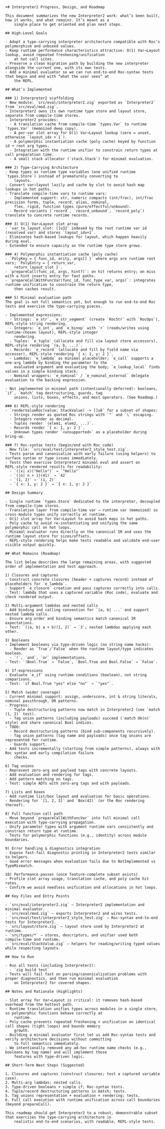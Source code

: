     +# Interpreter2 Progress, Design, and Roadmap

    This document summarizes the new Interpreter2 work: what’s been built, how it works, and what remains. It’s meant as a
        single place to get oriented and plan next steps.

    ## High‑Level Goals

    - Adopt a type‑carrying interpreter architecture compatible with Roc’s polymorphism and unboxed values.
    - Keep runtime performance characteristics attractive: O(1) Var→Layout lookup, avoid repeated freshening/unification
        at hot call sites.
    - Preserve a clean migration path by building the new interpreter alongside the current one, with its own tests.
    - Add a minimal evaluator so we can run end‑to‑end Roc‑syntax tests that begin and end with “what the user sees” at
        the REPL.

    ## What’s Implemented

    ### 1) Interpreter2 scaffolding
    - New module: `src/eval/interpreter2.zig` exported as `Interpreter2` from `src/eval/mod.zig`.
    - Interpreter2 owns its own runtime type store and layout store, separate from compile‑time stores.
    - Interpreter2 provides:
      - A translation cache from compile‑time `types.Var` to runtime `types.Var` (memoized deep copy).
      - A per‑var slot array for O(1) Var→Layout lookup (zero = unset, otherwise `layout_idx + 1`).
      - A polymorphic instantiation cache (poly cache) keyed by function id + root arg types.
      - Integration with the runtime unifier to constrain return types at call preparation time.
      - A small stack allocator (`stack.Stack`) for minimal evaluation.

    ### 2) Type‑Carrying Architecture
    - Keep types as runtime type variables (one unified runtime `types.Store`) instead of prematurely converting to
        layouts.
    - Convert var→layout lazily and cache by slot to avoid hash map lookups in hot paths.
    - Translate compile‑time vars to runtime vars:
      - Implemented support: str, numeric compacts (int/frac), int/frac precision forms, tuple, record, alias, nominal,
        flex, rigid, function types (pure/effectful/unbound).
      - Record variants (`record`, `record_unbound`, `record_poly`) translate to concrete runtime records.

    ### 3) O(1) Var→Layout slot array
    - `var_to_layout_slot: []u32` indexed by the root runtime var id (resolved var) and stores `layout_idx+1`.
    - Eliminates hash‑based lookups for layout, which happen heavily during eval.
    - Extended to ensure capacity as the runtime type store grows.

    ### 4) Polymorphic instantiation cache (poly cache)
    - `PolyKey = { func_id, arity, args[] }` where args are runtime root vars; `PolyEntry = { return_var,
        return_layout_slot }`.
    - `prepareCall(func_id, args, hint?)`: on hit returns entry; on miss with a hint inserts entry for fast paths.
    - `prepareCallWithFuncVar(func_id, func_type_var, args)`: integrates runtime unification to constrain the return type,
        then caches result.

    ### 5) Minimal evaluation path
    The goal is not full semantics yet, but enough to run end‑to‑end Roc tests and exercise the type‑carrying pieces.

    - Implemented expressions:
      - Strings: `e_str`, `e_str_segment` (create `RocStr` with `RocOps`), REPL‑style string rendering.
      - Integers: `e_int`, and `e_binop` with `+` (reads/writes using runtime‑chosen layout), REPL‑style integer
        rendering.
      - Tuples: `e_tuple` (allocate and fill via layout store accessors), REPL‑style rendering `(a, b, ...)`.
      - Records: `e_record` (allocate and fill by field name via accessor), REPL‑style rendering `{ x: 1, y: 2 }`.
      - Lambdas: `e_lambda` as minimal placeholder; `e_call` supports a one‑arg lambda by binding the parameter to the
        evaluated argument and evaluating the body; `e_lookup_local` finds values in a simple binding stack.
      - Nominal wrappers: `e_nominal` / `e_nominal_external` delegate evaluation to the backing expression.

    - Not implemented in minimal path (intentionally deferred): booleans, `if`, `match` tag destructuring, guards, tag
        unions, lists, boxes, effects, and most operators. (See Roadmap.)

    ### 6) REPL‑style rendering
    - `renderValueRoc(value: StackValue) -> []u8` for a subset of shapes:
      - Strings render as quoted Roc strings with `"` and `\` escaping.
      - Integers render as decimal.
      - Tuples render `(elem1, elem2, ...)`.
      - Records render `{ x: 1, y: 2 }`.
      - Unknown types render `<unsupported>` as a placeholder during bring‑up.

    ### 7) Roc‑syntax tests (begin/end with Roc code)
    - New file: `src/eval/test/interpreter2_style_test.zig`.
    - Tests parse and canonicalize with early failure (using helpers) to surface syntax or type issues immediately.
    - Tests then exercise Interpreter2 minimal eval and assert on REPL‑style rendered results for readability:
      - `(|x| x)("Hello")` → `"Hello"`
      - `(|n| n + 1)(41)` → `42`
      - `(1, 2)` → `(1, 2)`
      - `{ x: 1, y: 2 }` → `{ x: 1, y: 2 }`

    ## Design Summary

    - Single runtime `types.Store` dedicated to the interpreter, decoupled from compile‑time stores.
    - Translation layer from compile‑time var → runtime var (memoized) so cross‑module types unify correctly at runtime.
    - O(1) slot array for Var→Layout to avoid hash maps in hot paths.
    - Poly cache to avoid re‑instantiating and unifying the same polymorphic call on hot loops.
    - Minimal evaluator runs directly on the canonical IR and uses the runtime layout store for sizes/offsets.
    - REPL‑style rendering helps make tests readable and validate end‑user visible output quickly.

    ## What Remains (Roadmap)

    The list below describes the large remaining areas, with suggested order of implementation and test approach.

    1) Closures and captures
    - Construct concrete closures (header + captures record) instead of placeholders for `e_lambda`.
    - Support `e_closure` creation and pass captures correctly into calls.
    - Test: lambda that uses a captured variable (Roc code), evaluate and check rendered output.

    2) Multi‑argument lambdas and nested calls
    - Add binding and calling convention for `|a, b| ...` and support nested lambda calls.
    - Ensure arg order and binding semantics match canonical IR expectations.
    - Test: `(|a, b| a + b)(1, 2)` → `3`; nested lambdas applying each other.

    3) Booleans
    - Implement booleans via type‑driven logic (no string name hacks):
      - Render as `True`/`False` when the runtime layout/type indicates boolean.
      - `!`, `and`, `or` implementations.
    - Test: `!Bool.True` → `False`, `Bool.True and Bool.False` → `False`.

    4) If‑expressions
    - Evaluate `e_if` using runtime conditions (boolean), not string comparisons.
    - Test: `if Bool.True "yes" else "no"` → `"yes"`.

    5) Match (wider coverage)
    - Current minimal support: assign, underscore, int & string literals, nominal passthrough, OR patterns.
    - Progress:
      - Tuple destructuring patterns now match in Interpreter2 (see `match (1, 2)` test).
      - Tag union patterns (including payloads) succeed (`match Ok(n)` style) and share canonical Bool indices.
    - TODO:
      - Record destructuring patterns (bind sub-components recursively).
      - Tag union patterns (tag name and payloads) once tag unions are represented for runtime.
      - Guards support.
    - Add tests incrementally (starting from simple patterns), always with Roc syntax and early compilation failure
        checks.

    6) Tag unions
    - Represent zero‑arg and payload tags with concrete layouts.
    - Add evaluation and rendering for tags.
    - Add pattern matching on tags.
    - Test: simple ADTs with zero‑arg tags and with payloads.

    7) Lists and boxes
    - Add runtime list/box layout and evaluation for basic operations.
    - Rendering for `[1, 2, 3]` and `Box(42)` (or the Roc rendering thereof).

    8) Full function call path
    - Move beyond `prepareCallWithFuncVar` into full minimal call execution with type‑carrying propagation.
    - Unify parameter types with argument runtime vars consistently and constrain return type at runtime.
    - Tests for polymorphic functions (e.g., identity) across module boundaries.

    9) Error handling & diagnostics integration
    - Expose fast‑fail diagnostic printing in Interpreter2 tests similar to helpers.
    - Good error messages when evaluation fails due to NotImplemented vs TypeMismatch.

    10) Performance passes (once feature‑complete subset exists)
    - Profile slot array usage, translation cache, and poly cache hit rates.
    - Confirm we avoid needless unification and allocations in hot loops.

    ## Key Files and Entry Points

    - `src/eval/interpreter2.zig` — Interpreter2 implementation and minimal evaluator.
    - `src/eval/mod.zig` — exports Interpreter2 and wires tests.
    - `src/eval/test/interpreter2_style_test.zig` — Roc‑syntax end‑to‑end tests for Interpreter2.
    - `src/layout/store.zig` — layout store used by Interpreter2 at runtime.
    - `src/types/*` — stores, descriptors, and unifier used both compile‑time and runtime.
    - `src/eval/StackValue.zig` — helpers for reading/writing typed values while respecting layouts.

    ## How to Run

    - Run all tests (including Interpreter2):
      - `zig build test`
    - Tests will fail fast on parsing/canonicalization problems with proper diagnostics, and then run minimal evaluation
        on Interpreter2 for covered shapes.

    ## Notes and Rationale (Highlights)

    - Slot array for Var→Layout is critical: it removes hash‑based overhead from the hottest path.
    - Runtime translation unifies types across modules in a single store, so polymorphic functions behave correctly at
        runtime.
    - Poly cache prevents repeated freshening + unification on identical call shapes (tight loops) and bounds memory
        growth.
    - Building a minimal evaluator first let us add Roc‑syntax tests and verify architecture decisions without committing
        to full semantics immediately.
    - We intentionally removed any ad‑hoc runtime name checks (e.g., booleans by tag name) and will implement those
        features with type‑driven logic.

    ## Short‑Term Next Steps (Suggested)

    1. Closures and captures (construct closures; test a captured variable case).
    2. Multi‑arg lambdas; nested calls.
    3. Type‑driven booleans + simple if; Roc‑syntax tests.
    4. Tuple/record destructuring patterns in match; tests.
    5. Tag unions representation + evaluation + rendering; tests.
    6. Full call execution with runtime unification across call boundaries (beyond prepareCall).

    This roadmap should get Interpreter2 to a robust, demonstrable subset that exercises the type‑carrying architecture in
        realistic end‑to‑end scenarios, with readable, REPL‑style tests.
